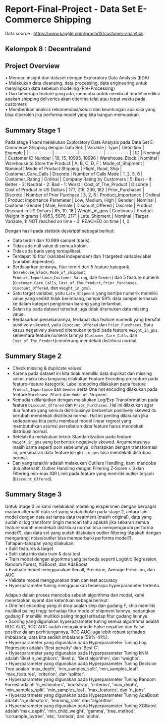 # Report-Final-Project - Data Set E-Commerce Shipping
Data source : https://www.kaggle.com/prachi13/customer-analytics
## Kelompok 8 : Decentraland
## **Project Overview** 
• Mencari insight dari dataset dengan Exploratory Data Analysis (EDA) <br>
• Melakukan data cleansing, data processing, data engineering untuk menyiapkan data sebelum modeling (Pre-Processing) <br>
• Dari beberapa feature yang ada, mencoba untuk membuat model prediksi apakah shipping deliveries akan diterima telat atau tepat waktu pada customers <br>
• Memberikan analisis rekomendasi/solusi dan keuntungan apa saja yang bisa diperoleh jika performa model yang kita bangun memuaskan. 

## Summary Stage 1
Pada stage 1 kami melakukan Exploratory Data Analysis pada Data Set E-Commerce Shipping dengan Data Set:
| Variable | Type | Definition | Example |
| ----------- | ----------- | ----------- | ----------- |
| ID | Nominal | Customer ID Number | 10, 15, 10995, 10996
| Warehouse_Block | Nominal | Warehouse to Store the Product | A, B, C, D, F
| Mode_of_Shipment | Nominal | Mode of Product Shipping | Flight, Road, Ship
| Customer_Care_Calls | Discrete | Number of Calls Made | 1, 2, 5, 6
| Customer_Rating | Ordinal | Company Rating by Customers | 5: Best - 4: Better - 3: Neutral - 2: Bad - 1: Worst
| Cost_of_The_Product | Discrete | Cost of Product in US Dollars | 177, 216, 236, 182
| Prior_Purchases | Discrete | Number of Prior Purchase | 3, 2, 6
| Product_Importance | Ordinal | Product Importance Parameter | Low, Medium, High
| Gender | Nominal | Customer Gender | Male, Female
| Discount_Offered | Discrete | Product Discount in US Dollars | 65, 10, 16
| Weight_in_gms | Continous | Product Weight in grams | 4953, 5676, 2171
| Late_Shipment | Nominal | Target Variable, 1: NOT reached on time - 0: REACHED on time | 1, 0<br>

Dengan hasil pada statistik deskriptif sebagai berikut:
- Data terdiri dari 10.999 sampel (baris).
- Tidak ada null value di semua kolom.
- Tidak ada baris yang terduplikasi.
- Terdapat 10 fitur (variabel independen) dan 1 targeted variable/label (variabel dependen).
- Berdasarkan jenisnya, fitur terdiri dari 5 feature kategorik (`Warehouse_Block`, `Mode_of_Shipment`, `Product_Importance`,`Customer_Rating`, dan `Gender`) dan 5 feature numerik (`Customer_Care_Calls`, `Cost_of_The_Product`, `Prior_Purchases`, `Discount_Offered`, dan `Weight_in_gms`).
- Satu target variabel, yaitu `Late_Shipment` yang bertipe numerik memiliki value yang sedikit tidak berimbang, hampir 59% data sampel termasuk ke dalam kategori pengiriman barang yang terlambat.
- Selain itu pada dataset tersebut juga tidak ditemukan data missing value.
- Berdasarkan persebarannya, terdapat dua feature numerik yang bersifat positively skewed, yaitu `Discount_Offered` dan `Prior_Purchases`. Satu kasus negatively skewed ditemukan terjadi pada feature `Weight_in_gms`, sementara feature numerik lainnya (`Customer_Care_Calls` dan `Cost_of_The_Product`)cenderung mendekati distribusi normal.<br>

## Summary Stage 2
- Check missing & duplicate values<br>
- Karena pada dataset ini kita tidak memiliki data duplikat dan missing value, maka bisa langsung dilakukan Feature Encoding procedure pada feature-feature kategorik. Label encoding dilakukan pada feature `Product_Importance` dan `Gender` serta One hot encoding dilakukan pada feature `Warehouse_Block` dan `Mode_of_Shipment`.<br>
- Kemudian dilanjutkan dengan melakukan Log/Exp Transformation pada feature `Discount_Offered` dan `Prior_Purchases`. Hal ini dilakukan agar dua feature yang semula distribusinya berbentuk positively skewed itu berubah mendekati distribusi normal. Hal ini penting dilakukan jika kedepannya kita perlu membuat model linear regresi yang membutuhkan asumsi persebaran data feature harus mendekati distribusi normal.<br>
- Setelah itu melakukan teknik Standardization pada feature `Weight_in_gms` yang berbentuk negatively skewed. Argumentasinya masih sama seperti poin sebelumnya, diharapkan dengan transformasi ini, persebaran data feature `Weight_in_gms` bisa mendekati distribusi normal.<br>
- Dan yang terakhir adalah melakukan Outliers Handling, kami mencoba dua alternatif. Outlier Handling dengan Filtering Z-Score < 3 dan Filtering min-max IQR Limit pada feature yang memiliki outlier terjauh (`Discount_Offered`).<br>

## Summary Stage 3
Untuk Stage 3 ini kami melakukan modeling eksperimen dengan berbagai macam alternatif data set yang sudah diolah pada stage 2, antara lain model dengan data set tanpa data treatment (masih original), data yang sudah di log transform (ingin mencari tahu apakah jika sebaran semua feature sudah mendekati distribusi normal bisa mempengaruhi performa model?), dan data set yang sudah dilakukan outlier filtering (Apakah dengan mengurangi noise/outlier bisa memperbaiki performa model?).<br>
Tahapan-tahapan yang dilakukan:<br>
• Split features & target<br>
• Split data into data train & data test<br>
• Train model dengan algoritma yang berbeda seperti Logistic Regression, Random Forest, XGBoost, dan AdaBoost<br>
• Evaluate model menggunakan Recall, Precision, Average Precision, dan AUC<br>
• Validate model menggunakan train dan test accuracy <br>
• Hyperparameter tuning menggunakan beberapa hyperparameter tertentu.<br>

Adapun dalam proses mencoba sebuah algorithma dan model, kami menetapkan syarat dan ketentuan sebagai berikut:<br>
• One hot encoding yang di drop adalah ship dan gudang F, ship memiliki multikol paling tinggi terhadap fitur mode of shipment lainnya, sedangkan gudang F memiliki multikol paling tinggi terhadap fitur gudang lainnya.<br>
• Scoring yang digunakan hyperparameter tuning semua algorithma adalah ROC AUC, ROC AUC sudah mengakomodir False negative dan False positive dalam perhitungannya, ROC AUC juga lebih robust terhadap imbalance, data kita sedikit imbalance (59%-41%).<br>
• Hyperparameter yang digunakan pada Hyperparameter Tuning Log Regression adalah 'Best penalty' dan 'Best C'.<br>
• Hyperparameter yang digunakan pada Hyperparameter Tuning kNN adalah 'Best n_neighbors', 'Best p', 'Best algorithm', dan 'weights'.<br>
• Hyperparameter yang digunakan pada Hyperparameter Tuning Decision Tree adalah 'max_depth', 'min_samples_split', 'min_samples_leaf', 'max_features', 'criterion', dan 'splitter'.<br>
• Hyperparameter yang digunakan pada Hyperparameter Tuning Random Forrest adalah 'n_estimators', 'bootstrap', 'criterion', 'max_depth', 'min_samples_split', 'min_samples_leaf', 'max_features', dan 'n_jobs'.<br>
• Hyperparameter yang digunakan pada Hyperparameter Tuning AdaBoost adalah 'n_estimators', 'learning_rate', dan 'algorithm'.<br>
• Hyperparameter yang digunakan pada Hyperparameter Tuning XGBoost adalah 'max_depth', 'min_child_weight', 'gamma', 'tree_method', 'colsample_bytree',  'eta',  'lambda', dan 'alpha'.<br>

